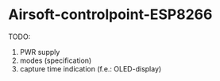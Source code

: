 # Airsoft-controlpoint-ESP8266

TODO:
 1. PWR supply
 2. modes (specification)
 3. capture time indication (f.e.: OLED-display)

